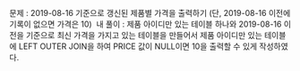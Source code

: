 문제 : 2019-08-16 기준으로 갱신된 제품별 가격을 출력하기 (단, 2019-08-16 이전에 기록이 없으면 가격은 10)
​
내 풀이 : 제품 아이디만 있는 테이블 하나와 2019-08-16 이전을 기준으로 최신 가격을 가지고 있는 테이블을 만들어서 제품 아이디만 있는 테이블에 LEFT OUTER JOIN을 하여 PRICE 값이 NULL이면 10을 출력할 수 있게 작성하였다.